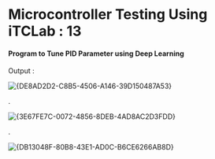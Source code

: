 # Microcontroller Testing Using iTCLab : 13

#### Program to Tune PID Parameter using Deep Learning

Output :

![{DE8AD2D2-C8B5-4506-A146-39D150487A53}](https://github.com/user-attachments/assets/8c291309-a419-406f-9cb2-5be89d7291e1)

.

![{3E67FE7C-0072-4856-8DEB-4AD8AC2D3FDD}](https://github.com/user-attachments/assets/c0a75ebd-84e2-4c39-ad03-8d7d48f7a6cb)

.

![{DB13048F-80B8-43E1-AD0C-B6CE6266AB8D}](https://github.com/user-attachments/assets/7506205d-ffda-4f5a-957c-8ada5fe56d6e)
